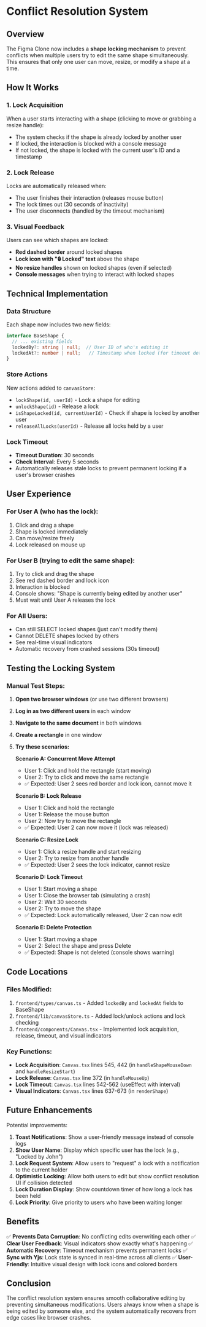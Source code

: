 # Conflict Resolution System

## Overview

The Figma Clone now includes a **shape locking mechanism** to prevent conflicts when multiple users try to edit the same shape simultaneously. This ensures that only one user can move, resize, or modify a shape at a time.

## How It Works

### 1. Lock Acquisition
When a user starts interacting with a shape (clicking to move or grabbing a resize handle):
- The system checks if the shape is already locked by another user
- If locked, the interaction is blocked with a console message
- If not locked, the shape is locked with the current user's ID and a timestamp

### 2. Lock Release
Locks are automatically released when:
- The user finishes their interaction (releases mouse button)
- The lock times out (30 seconds of inactivity)
- The user disconnects (handled by the timeout mechanism)

### 3. Visual Feedback
Users can see which shapes are locked:
- **Red dashed border** around locked shapes
- **Lock icon with "🔒 Locked" text** above the shape
- **No resize handles** shown on locked shapes (even if selected)
- **Console messages** when trying to interact with locked shapes

## Technical Implementation

### Data Structure
Each shape now includes two new fields:
```typescript
interface BaseShape {
  // ... existing fields
  lockedBy?: string | null;  // User ID of who's editing it
  lockedAt?: number | null;   // Timestamp when locked (for timeout detection)
}
```

### Store Actions
New actions added to `canvasStore`:
- `lockShape(id, userId)` - Lock a shape for editing
- `unlockShape(id)` - Release a lock
- `isShapeLocked(id, currentUserId)` - Check if shape is locked by another user
- `releaseAllLocks(userId)` - Release all locks held by a user

### Lock Timeout
- **Timeout Duration**: 30 seconds
- **Check Interval**: Every 5 seconds
- Automatically releases stale locks to prevent permanent locking if a user's browser crashes

## User Experience

### For User A (who has the lock):
1. Click and drag a shape
2. Shape is locked immediately
3. Can move/resize freely
4. Lock released on mouse up

### For User B (trying to edit the same shape):
1. Try to click and drag the shape
2. See red dashed border and lock icon
3. Interaction is blocked
4. Console shows: "Shape is currently being edited by another user"
5. Must wait until User A releases the lock

### For All Users:
- Can still SELECT locked shapes (just can't modify them)
- Cannot DELETE shapes locked by others
- See real-time visual indicators
- Automatic recovery from crashed sessions (30s timeout)

## Testing the Locking System

### Manual Test Steps:

1. **Open two browser windows** (or use two different browsers)
2. **Log in as two different users** in each window
3. **Navigate to the same document** in both windows
4. **Create a rectangle** in one window
5. **Try these scenarios:**

   **Scenario A: Concurrent Move Attempt**
   - User 1: Click and hold the rectangle (start moving)
   - User 2: Try to click and move the same rectangle
   - ✅ Expected: User 2 sees red border and lock icon, cannot move it

   **Scenario B: Lock Release**
   - User 1: Click and hold the rectangle
   - User 1: Release the mouse button
   - User 2: Now try to move the rectangle
   - ✅ Expected: User 2 can now move it (lock was released)

   **Scenario C: Resize Lock**
   - User 1: Click a resize handle and start resizing
   - User 2: Try to resize from another handle
   - ✅ Expected: User 2 sees the lock indicator, cannot resize

   **Scenario D: Lock Timeout**
   - User 1: Start moving a shape
   - User 1: Close the browser tab (simulating a crash)
   - User 2: Wait 30 seconds
   - User 2: Try to move the shape
   - ✅ Expected: Lock automatically released, User 2 can now edit

   **Scenario E: Delete Protection**
   - User 1: Start moving a shape
   - User 2: Select the shape and press Delete
   - ✅ Expected: Shape is not deleted (console shows warning)

## Code Locations

### Files Modified:
1. `frontend/types/canvas.ts` - Added `lockedBy` and `lockedAt` fields to BaseShape
2. `frontend/lib/canvasStore.ts` - Added lock/unlock actions and lock checking
3. `frontend/components/Canvas.tsx` - Implemented lock acquisition, release, timeout, and visual indicators

### Key Functions:
- **Lock Acquisition**: `Canvas.tsx` lines 545, 442 (in `handleShapeMouseDown` and `handleResizeStart`)
- **Lock Release**: `Canvas.tsx` line 372 (in `handleMouseUp`)
- **Lock Timeout**: `Canvas.tsx` lines 542-562 (useEffect with interval)
- **Visual Indicators**: `Canvas.tsx` lines 637-673 (in `renderShape`)

## Future Enhancements

Potential improvements:
1. **Toast Notifications**: Show a user-friendly message instead of console logs
2. **Show User Name**: Display which specific user has the lock (e.g., "Locked by John")
3. **Lock Request System**: Allow users to "request" a lock with a notification to the current holder
4. **Optimistic Locking**: Allow both users to edit but show conflict resolution UI if collision detected
5. **Lock Duration Display**: Show countdown timer of how long a lock has been held
6. **Lock Priority**: Give priority to users who have been waiting longer

## Benefits

✅ **Prevents Data Corruption**: No conflicting edits overwriting each other
✅ **Clear User Feedback**: Visual indicators show exactly what's happening
✅ **Automatic Recovery**: Timeout mechanism prevents permanent locks
✅ **Sync with Yjs**: Lock state is synced in real-time across all clients
✅ **User-Friendly**: Intuitive visual design with lock icons and colored borders

## Conclusion

The conflict resolution system ensures smooth collaborative editing by preventing simultaneous modifications. Users always know when a shape is being edited by someone else, and the system automatically recovers from edge cases like browser crashes.

